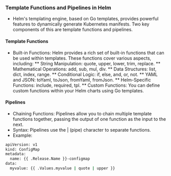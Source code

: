 ### Template Functions and Pipelines in Helm
* Helm's templating engine, based on Go templates, provides powerful features to dynamically generate Kubernetes manifests. Two key components of this are template functions and pipelines.
#### Template Functions
* Built-in Functions: Helm provides a rich set of built-in functions that can be used within templates. These functions cover various aspects, including:
** String Manipulation: quote, upper, lower, trim, replace.
** Mathematical Operations: add, sub, mul, div.
** Data Structures: list, dict, index, range.
** Conditional Logic: if, else, and, or, not.
** YAML and JSON: toYaml, toJson, fromYaml, fromJson.
** Helm-Specific Functions: include, required, tpl.
** Custom Functions: You can define custom functions within your Helm charts using Go templates.

#### Pipelines
* Chaining Functions: Pipelines allow you to chain multiple template functions together, passing the output of one function as the input to the next.
* Syntax: Pipelines use the | (pipe) character to separate functions.
* Example:
```bash
apiVersion: v1
kind: ConfigMap
metadata:
  name: {{ .Release.Name }}-configmap
data:
  myvalue: {{ .Values.myvalue | quote | upper }}
```
